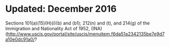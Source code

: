 # Updated: December 2016

Sections 101(a)(15)(H)(i)(b) and (b1); 212(n) and (t), and 214(g) of the Immigration and Nationality Act of 1952, (INA) (http://www.uscis.gov/portal/site/uscis/menuitem.f6da51a2342135be7e9d7a10e0dc91a0/?